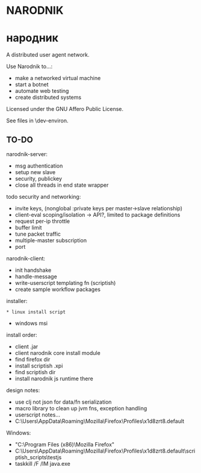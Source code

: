 # NARODNIK
# народник

A distributed user agent network.

Use Narodnik to...:

* make a networked virtual machine
* start a botnet
* automate web testing
* create distributed systems

Licensed under the GNU Affero Public License.

See files in \dev-environ.

## TO-DO

narodnik-server:

* msg authentication
* setup new slave
* security, publickey
* close all threads in end state wrapper

todo security and networking: 

* invite keys, (nonglobal :private keys per master->slave relationship)
* client-eval scoping/isolation -> API?, limited to package definitions
* request per-ip throttle
* buffer limit
* tune packet traffic
* multiple-master subscription
* port 

narodnik-client:

* init handshake
* handle-message
* write-userscript templating fn (scriptish)
* create sample workflow packages

installer:

    * linux install script
* windows msi

install order:

* client .jar
* client narodnik core install module
* find firefox dir
* install scriptish .xpi
* find scriptish dir
* install narodnik js runtime there

design notes:

* use clj not json for data/fn serialization
* macro library to clean up jvm fns, exception handling
* userscript notes...
* C:\Users\\AppData\Roaming\Mozilla\Firefox\Profiles\x1d8zrt8.default

Windows:

* "C:\Program Files (x86)\Mozilla Firefox\"
* C:\Users\\AppData\Roaming\Mozilla\Firefox\Profiles\x1d8zrt8.default\scriptish_scripts\testjs
* taskkill /F /IM java.exe
    
